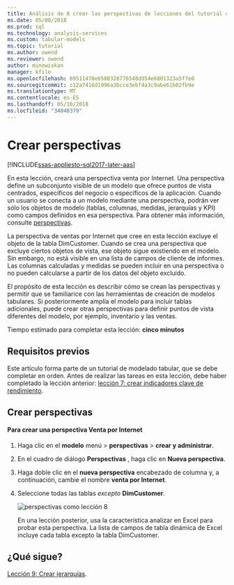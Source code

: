 ```yaml
---
title: Análisis de 8 crear las perspectivas de lecciones del tutorial de servicios | Documentos de Microsoft
ms.date: 05/08/2018
ms.prod: sql
ms.technology: analysis-services
ms.custom: tabular-models
ms.topic: tutorial
ms.author: owend
ms.reviewer: owend
author: minewiskan
manager: kfile
ms.openlocfilehash: 69511478e6580328776548d354e6801323a5f7e0
ms.sourcegitcommit: c12a7416d1996a3bcce3ebf4a3c9abe61b02fb9e
ms.translationtype: MT
ms.contentlocale: es-ES
ms.lasthandoff: 05/10/2018
ms.locfileid: "34040379"
---
```

# <a name="create-perspectives"></a>Crear perspectivas

[!INCLUDE[ssas-appliesto-sql2017-later-aas](../../includes/ssas-appliesto-sql2017-later-aas.md)]

En esta lección, creará una perspectiva venta por Internet. Una perspectiva define un subconjunto visible de un modelo que ofrece puntos de vista centrados, específicos del negocio o específicos de la aplicación. Cuando un usuario se conecta a un modelo mediante una perspectiva, podrán ver sólo los objetos de modelo (tablas, columnas, medidas, jerarquías y KPI) como campos definidos en esa perspectiva. Para obtener más información, consulte [perspectivas](../tabular-models/perspectives-ssas-tabular.md).
  
La perspectiva de ventas por Internet que cree en esta lección excluye el objeto de la tabla DimCustomer. Cuando se crea una perspectiva que excluye ciertos objetos de vista, ese objeto sigue existiendo en el modelo. Sin embargo, no está visible en una lista de campos de cliente de informes. Las columnas calculadas y medidas se pueden incluir en una perspectiva o no pueden calcularse a partir de los datos del objeto excluido.  
  
El propósito de esta lección es describir cómo se crean las perspectivas y permitir que se familiarice con las herramientas de creación de modelos tabulares. Si posteriormente amplía el modelo para incluir tablas adicionales, puede crear otras perspectivas para definir puntos de vista diferentes del modelo, por ejemplo, inventario y las ventas.  
  
Tiempo estimado para completar esta lección: **cinco minutos**  
  
## <a name="prerequisites"></a>Requisitos previos  

Este artículo forma parte de un tutorial de modelado tabular, que se debe completar en orden. Antes de realizar las tareas en esta lección, debe haber completado la lección anterior: [lección 7: crear indicadores clave de rendimiento](../tutorial-tabular-1400/as-lesson-7-create-key-performance-indicators.md).  
  
## <a name="create-perspectives"></a>Crear perspectivas  
  
#### <a name="to-create-an-internet-sales-perspective"></a>Para crear una perspectiva Venta por Internet  
  
1.  Haga clic en el **modelo** menú > **perspectivas** > **crear y administrar**.  
  
2.  En el cuadro de diálogo **Perspectivas** , haga clic en **Nueva perspectiva**.  
  
3.  Haga doble clic en el **nueva perspectiva** encabezado de columna y, a continuación, cambie el nombre **venta por Internet**.  
  
4.  Seleccione todas las tablas *excepto* **DimCustomer**.  
  
    ![perspectivas como lección 8](../tutorial-tabular-1400/media/as-lesson8-perspectives.png)
  
    En una lección posterior, usa la característica analizar en Excel para probar esta perspectiva. La lista de campos de tabla dinámica de Excel incluye cada tabla excepto la tabla DimCustomer.  

## <a name="whats-next"></a>¿Qué sigue?

[Lección 9: Crear jerarquías](../tutorial-tabular-1400/as-lesson-9-create-hierarchies.md).
  
  
  
  
